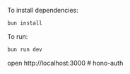 To install dependencies:
```sh
bun install
```

To run:
```sh
bun run dev
```

open http://localhost:3000
#   h o n o - a u t h  
 